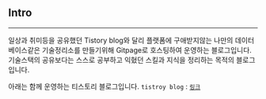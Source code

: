 
## Intro
---
일상과 취미등을 공유했던 Tistory blog와 달리 플랫폼에 구애받지않는 나만의 데이터베이스같은 기술정리소를 만들기위해
Gitpage로 호스팅하여 운영하는 블로그입니다. 기술스택의 공유보다는 스스로 공부하고 익혔던 스킬과 지식을 정리하는 목적의 블로그입니다.

아래는 함께 운영하는 티스토리 블로그입니다.
`tistroy blog` :  [`링크`](https://zunoxi.tistory.com/)
